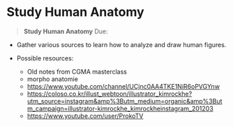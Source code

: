 
# Study Human Anatomy 

> **Study Human Anatomy**
> Due: 

- Gather various sources to learn how to analyze and draw human figures.

- Possible resources:
  - Old notes from CGMA masterclass
  - morpho anatomie
  - https://www.youtube.com/channel/UCjnc0AA4TKE1NiR6oPVGYnw
  - https://coloso.co.kr/illust_webtoon/illustrator_kimrockhe?utm_source=instagram&amp%3Butm_medium=organic&amp%3Butm_campaign=illustrator-kimrockhe_kimrockheinstagram_201203
  - https://www.youtube.com/user/ProkoTV
